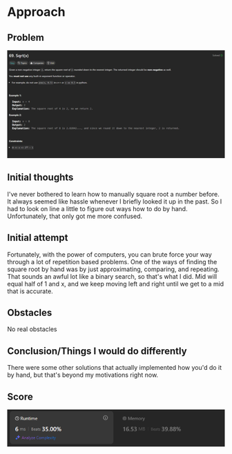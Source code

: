 # Approach

## Problem

![Problem 069](problem_image.png)

## Initial thoughts

I've never bothered to learn how to manually square root a number before. It always seemed like hassle whenever I briefly looked it up in the past. So I had to look on line a little to figure out ways how to do by hand. Unfortunately, that only got me more confused.

## Initial attempt

Fortunately, with the power of computers, you can brute force your way through a lot of repetition based problems. One of the ways of finding the square root by hand was by just approximating, comparing, and repeating. That sounds an awful lot like a binary search, so that's what I did. Mid will equal half of 1 and x, and we keep moving left and right until we get to a mid that is accurate.

## Obstacles

No real obstacles

## Conclusion/Things I would do differently

There were some other solutions that actually implemented how you'd do it by hand, but that's beyond my motivations right now. 

## Score

![LeetCode Score](score_image.png)